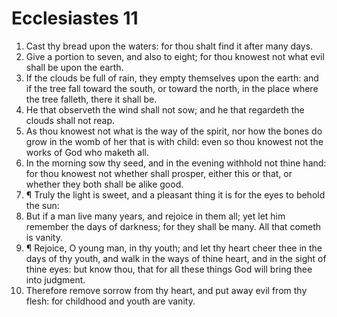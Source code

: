 ﻿# Ecclesiastes 11
1. Cast thy bread upon the waters: for thou shalt find it after many days. 
2. Give a portion to seven, and also to eight; for thou knowest not what evil shall be upon the earth. 
3. If the clouds be full of rain, they empty themselves upon the earth: and if the tree fall toward the south, or toward the north, in the place where the tree falleth, there it shall be. 
4. He that observeth the wind shall not sow; and he that regardeth the clouds shall not reap. 
5. As thou knowest not what is the way of the spirit, nor how the bones do grow in the womb of her that is with child: even so thou knowest not the works of God who maketh all. 
6. In the morning sow thy seed, and in the evening withhold not thine hand: for thou knowest not whether shall prosper, either this or that, or whether they both shall be alike good. 
7. ¶ Truly the light is sweet, and a pleasant thing it is for the eyes to behold the sun: 
8. But if a man live many years, and rejoice in them all; yet let him remember the days of darkness; for they shall be many. All that cometh is vanity. 
9. ¶ Rejoice, O young man, in thy youth; and let thy heart cheer thee in the days of thy youth, and walk in the ways of thine heart, and in the sight of thine eyes: but know thou, that for all these things God will bring thee into judgment. 
10. Therefore remove sorrow from thy heart, and put away evil from thy flesh: for childhood and youth are vanity. 
